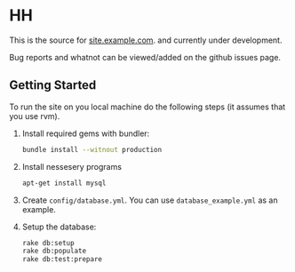 HH
================

This is the source for
[site.example.com](http://site.example.com/).
and currently under development.

Bug reports and whatnot can be viewed/added on the github issues page.


Getting Started
---------------

To run the site on you local machine do the following steps (it
assumes that you use rvm).

1.  Install required gems with bundler:

    ```bash
    bundle install --witnout production
    ```
2.  Install nessesery programs

    ```bash
    apt-get install mysql
    ```

3.  Create `config/database.yml`.  You can use `database_example.yml`
    as an example.

4.  Setup the database:

    ```bash
    rake db:setup
    rake db:populate
    rake db:test:prepare
    ```

